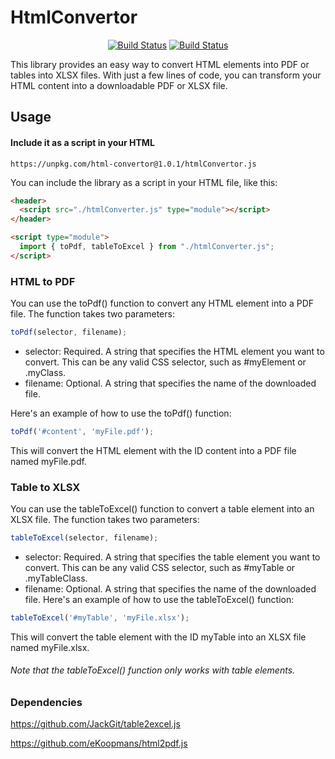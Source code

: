 # HtmlConvertor
<p align="center">
  <a href="https://www.npmjs.com/package/html-convertor?activeTab=readme"><img src="https://img.shields.io/npm/v/html-convertor" alt="Build Status"></a>
  <a href="https://github.com/cookieopjax/HtmlConvertor/blob/main/LICENSE"><img src="https://img.shields.io/github/license/cookieopjax/HtmlConvertor" alt="Build Status"></a>
</p>

This library provides an easy way to convert HTML elements into PDF or tables into XLSX files. With just a few lines of code, you can transform your HTML content into a downloadable PDF or XLSX file.

## Usage

#### Include it as a script in your HTML

```
https://unpkg.com/html-convertor@1.0.1/htmlConvertor.js
```

You can include the library as a script in your HTML file, like this:
```html
<header>
  <script src="./htmlConverter.js" type="module"></script>
</header>

<script type="module">
  import { toPdf, tableToExcel } from "./htmlConverter.js";
</script>

```

### HTML to PDF
You can use the toPdf() function to convert any HTML element into a PDF file. The function takes two parameters:

```javascript
toPdf(selector, filename);
```

* selector: Required. A string that specifies the HTML element you want to convert. This can be any valid CSS selector, such as #myElement or .myClass.
* filename: Optional. A string that specifies the name of the downloaded file.


Here's an example of how to use the toPdf() function:

```javascript
toPdf('#content', 'myFile.pdf');
```

This will convert the HTML element with the ID content into a PDF file named myFile.pdf.


### Table to XLSX
You can use the tableToExcel() function to convert a table element into an XLSX file. The function takes two parameters:

```javascript
tableToExcel(selector, filename);
```

* selector: Required. A string that specifies the table element you want to convert. This can be any valid CSS selector, such as #myTable or .myTableClass.
* filename: Optional. A string that specifies the name of the downloaded file.
Here's an example of how to use the tableToExcel() function:

```javascript
tableToExcel('#myTable', 'myFile.xlsx');
```

This will convert the table element with the ID myTable into an XLSX file named myFile.xlsx.

###### Note that the tableToExcel() function only works with table elements.


### Dependencies
https://github.com/JackGit/table2excel.js

https://github.com/eKoopmans/html2pdf.js
